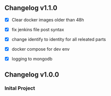 ## Changelog v1.1.0
- [x] Clear docker images older than 48h
- [x] fix jenkins file post syntax
- [x] change identify to identity for all releated parts
- [x] docker compose for dev env
- [x] logging to mongodb



## Changelog v1.0.0
### Inital Project